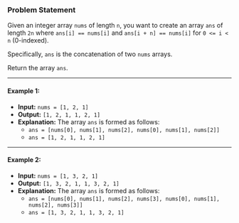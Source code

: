 ### Problem Statement

Given an integer array `nums` of length `n`, you want to create an array `ans` of length `2n` where `ans[i] == nums[i]` and `ans[i + n] == nums[i]` for `0 <= i < n` (0-indexed).

Specifically, `ans` is the concatenation of two `nums` arrays.

Return the array `ans`.

---

#### Example 1:
- **Input:** `nums = [1, 2, 1]`
- **Output:** `[1, 2, 1, 1, 2, 1]`
- **Explanation:** The array `ans` is formed as follows:
  - `ans = [nums[0], nums[1], nums[2], nums[0], nums[1], nums[2]]`
  - `ans = [1, 2, 1, 1, 2, 1]`

---

#### Example 2:
- **Input:** `nums = [1, 3, 2, 1]`
- **Output:** `[1, 3, 2, 1, 1, 3, 2, 1]`
- **Explanation:** The array `ans` is formed as follows:
  - `ans = [nums[0], nums[1], nums[2], nums[3], nums[0], nums[1], nums[2], nums[3]]`
  - `ans = [1, 3, 2, 1, 1, 3, 2, 1]`
